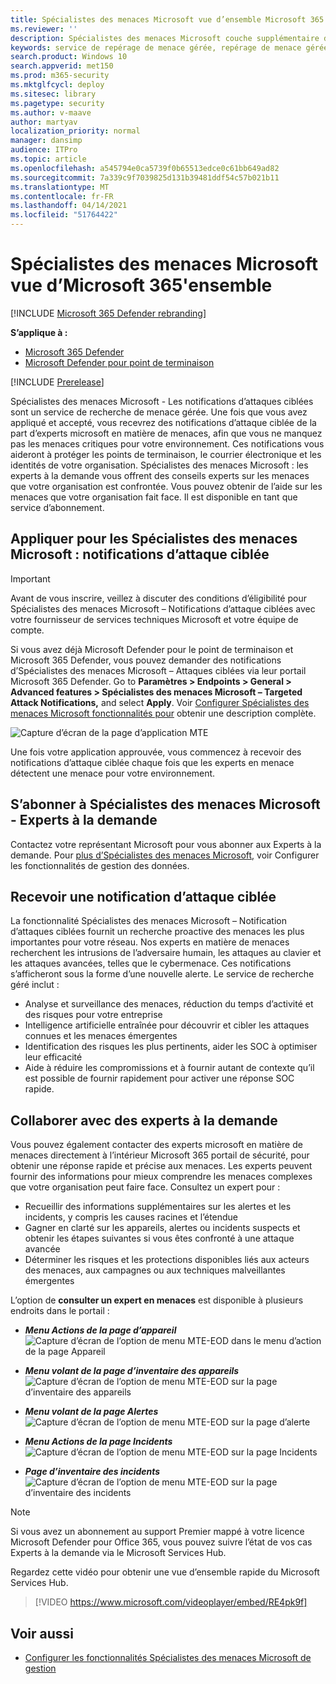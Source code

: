```yaml
---
title: Spécialistes des menaces Microsoft vue d’ensemble Microsoft 365 Defender
ms.reviewer: ''
description: Spécialistes des menaces Microsoft couche supplémentaire d’expertise pour Microsoft 365 Defender.
keywords: service de repérage de menace gérée, repérage de menace gérée, service de détection et de réponse gérée (MDR), MTE, Spécialistes des menaces Microsoft
search.product: Windows 10
search.appverid: met150
ms.prod: m365-security
ms.mktglfcycl: deploy
ms.sitesec: library
ms.pagetype: security
ms.author: v-maave
author: martyav
localization_priority: normal
manager: dansimp
audience: ITPro
ms.topic: article
ms.openlocfilehash: a545794e0ca5739f0b65513edce0c61bb649ad82
ms.sourcegitcommit: 7a339c9f7039825d131b39481ddf54c57b021b11
ms.translationtype: MT
ms.contentlocale: fr-FR
ms.lasthandoff: 04/14/2021
ms.locfileid: "51764422"
---
```

# <a name="microsoft-threat-experts-in-microsoft-365-overview"></a>Spécialistes des menaces Microsoft vue d’Microsoft 365'ensemble

[!INCLUDE [Microsoft 365 Defender rebranding](../includes/microsoft-defender.md)]

**S’applique à :**

- [Microsoft 365 Defender](https://go.microsoft.com/fwlink/?linkid=2118804)
- [Microsoft Defender pour point de terminaison](https://go.microsoft.com/fwlink/p/?linkid=2154037)

[!INCLUDE [Prerelease](../includes/prerelease.md)]

Spécialistes des menaces Microsoft - Les notifications d’attaques ciblées sont un service de recherche de menace gérée. Une fois que vous avez appliqué et accepté, vous recevrez des notifications d’attaque ciblée de la part d’experts microsoft en matière de menaces, afin que vous ne manquez pas les menaces critiques pour votre environnement. Ces notifications vous aideront à protéger les points de terminaison, le courrier électronique et les identités de votre organisation.
Spécialistes des menaces Microsoft : les experts à la demande vous offrent des conseils experts sur les menaces que votre organisation est confrontée. Vous pouvez obtenir de l’aide sur les menaces que votre organisation fait face. Il est disponible en tant que service d’abonnement.

## <a name="apply-for-microsoft-threat-experts--targeted-attack-notifications"></a>Appliquer pour les Spécialistes des menaces Microsoft : notifications d’attaque ciblée

> [!IMPORTANT]
> Avant de vous inscrire, veillez à discuter des conditions d’éligibilité pour Spécialistes des menaces Microsoft – Notifications d’attaque ciblées avec votre fournisseur de services techniques Microsoft et votre équipe de compte.

Si vous avez déjà Microsoft Defender pour le point de terminaison et Microsoft 365 Defender, vous pouvez demander des notifications d’Spécialistes des menaces Microsoft – Attaques ciblées via leur portail Microsoft 365 Defender. Go to **Paramètres > Endpoints > General > Advanced features > Spécialistes des menaces Microsoft – Targeted Attack Notifications,** and select **Apply**. Voir [Configurer Spécialistes des menaces Microsoft fonctionnalités pour](./configure-microsoft-threat-experts.md) obtenir une description complète.

![Capture d’écran de la page d’application MTE](../../media/mte/mte-collaboratewithmte.png)

Une fois votre application approuvée, vous commencez à recevoir des notifications d’attaque ciblée chaque fois que les experts en menace détectent une menace pour votre environnement.

## <a name="subscribe-to-microsoft-threat-experts---experts-on-demand"></a>S’abonner à Spécialistes des menaces Microsoft - Experts à la demande

Contactez votre représentant Microsoft pour vous abonner aux Experts à la demande.  Pour [plus d’Spécialistes des menaces Microsoft,](./configure-microsoft-threat-experts.md) voir Configurer les fonctionnalités de gestion des données.

## <a name="receive-targeted-attack-notification"></a>Recevoir une notification d’attaque ciblée

La fonctionnalité Spécialistes des menaces Microsoft – Notification d’attaques ciblées fournit un recherche proactive des menaces les plus importantes pour votre réseau. Nos experts en matière de menaces recherchent les intrusions de l’adversaire humain, les attaques au clavier et les attaques avancées, telles que le cybermenace. Ces notifications s’afficheront sous la forme d’une nouvelle alerte. Le service de recherche géré inclut :

- Analyse et surveillance des menaces, réduction du temps d’activité et des risques pour votre entreprise
- Intelligence artificielle entraînée pour découvrir et cibler les attaques connues et les menaces émergentes
- Identification des risques les plus pertinents, aider les SOC à optimiser leur efficacité
- Aide à réduire les compromissions et à fournir autant de contexte qu’il est possible de fournir rapidement pour activer une réponse SOC rapide.

## <a name="collaborate-with-experts-on-demand"></a>Collaborer avec des experts à la demande

Vous pouvez également contacter des experts microsoft en matière de menaces directement à l’intérieur Microsoft 365 portail de sécurité, pour obtenir une réponse rapide et précise aux menaces.  Les experts peuvent fournir des informations pour mieux comprendre les menaces complexes que votre organisation peut faire face.  Consultez un expert pour :

- Recueillir des informations supplémentaires sur les alertes et les incidents, y compris les causes racines et l’étendue
- Gagner en clarté sur les appareils, alertes ou incidents suspects et obtenir les étapes suivantes si vous êtes confronté à une attaque avancée
- Déterminer les risques et les protections disponibles liés aux acteurs des menaces, aux campagnes ou aux techniques malveillantes émergentes

L’option de **consulter un expert en menaces** est disponible à plusieurs endroits dans le portail :

- <i>**Menu Actions de la page d’appareil**</i><BR>
![Capture d’écran de l’option de menu MTE-EOD dans le menu d’action de la page Appareil](../../media/mte/device-actions-mte-highlighted.png)

- <i>**Menu volant de la page d’inventaire des appareils**</i><BR>
![Capture d’écran de l’option de menu MTE-EOD sur la page d’inventaire des appareils](../../media/mte/device-inventory-mte-highlighted.png)

- <i>**Menu volant de la page Alertes**</i><BR>
![Capture d’écran de l’option de menu MTE-EOD sur la page d’alerte](../../media/mte/alerts-actions-mte-highlighted.png)

- <i>**Menu Actions de la page Incidents**</i><BR>
![Capture d’écran de l’option de menu MTE-EOD sur la page Incidents](../../media/mte/incidents-action-mte-highlighted.png)

- <i>**Page d’inventaire des incidents**</i><BR>
![Capture d’écran de l’option de menu MTE-EOD sur la page d’inventaire des incidents](../../media/mte/incidents-inventory-mte-highlighted.png)

> [!NOTE]
> Si vous avez un abonnement au support Premier mappé à votre licence Microsoft Defender pour Office 365, vous pouvez suivre l’état de vos cas Experts à la demande via le Microsoft Services Hub.

Regardez cette vidéo pour obtenir une vue d’ensemble rapide du Microsoft Services Hub.

> [!VIDEO https://www.microsoft.com/videoplayer/embed/RE4pk9f]

## <a name="see-also"></a>Voir aussi

- [Configurer les fonctionnalités Spécialistes des menaces Microsoft de gestion](./configure-microsoft-threat-experts.md)
